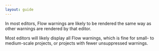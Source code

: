 ```yaml
---
layout: guide
---
```


In most editors, Flow warnings are likely to be rendered the same way as other
warnings are rendered by that editor.

Most editors will likely display all Flow warnings, which is fine for small- to
medium-scale projects, or projects with fewer unsuppressed warnings.
